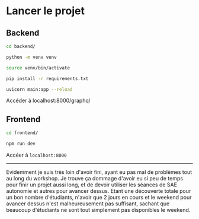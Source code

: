 # Lancer le projet

## Backend

```bash
cd backend/
```

```bash
python -m venv venv
```

```bash
source venv/bin/activate
```

```bash
pip install -r requirements.txt
```

```bash
uvicorn main:app --reload
```

Accéder à localhost:8000/graphql

## Frontend

```bash
cd frontend/
```

```bash
npm run dev
```

Accéer à `localhost:8000`

---

Evidemment je suis très loin d'avoir fini, ayant eu pas mal de problèmes tout au long du workshop. Je trouve ça dommage d'avoir eu si peu de temps pour finir un projet aussi long, et de devoir utiliser les séances de SAE autonomie et autres pour avancer dessus. Etant une découverte totale pour un bon nombre d'étudiants, n'avoir que 2 jours en cours et le weekend pour avancer dessus n'est malheureusement pas suffisant, sachant que beaucoup d'étudiants ne sont tout simplement pas disponibles le weekend.
